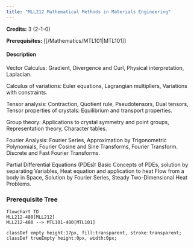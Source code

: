 ```yaml
---
title: "MLL212 Mathematical Methods in Materials Engineering"
---
```

**Credits:** 3 (2-1-0)

**Prerequisites:** [[/Mathematics/MTL101|MTL101]]

#### Description
Vector Calculus: Gradient, Divergence and Curl, Physical interpretation, Laplacian.

Calculus of variations: Euler equations, Lagrangian multipliers, Variations with constraints.

Tensor analysis: Contraction, Quotient rule, Pseudotensors, Dual tensors, Tensor properties of crystals: Equilibrium and transport properties.

Group theory: Applications to crystal symmetry and point groups, Representation theory, Character tables.

Fourier Analysis: Fourier Series, Approximation by Trigonometric Polynomials, Fourier Cosine and Sine Transforms, Fourier Transform. Discrete and Fast Fourier Transforms.

Partial Differential Equations (PDEs): Basic Concepts of PDEs, solution by separating Variables, Heat equation and application to heat Flow from a body in Space, Solution by Fourier Series, Steady Two-Dimensional Heat Problems.

### Prerequisite Tree

```mermaid
flowchart TD
MLL212-480[MLL212]
MLL212-480 --> MTL101-480[MTL101]

classDef empty height:17px, fill:transparent, stroke:transparent;
classDef trueEmpty height:0px, width:0px;
```